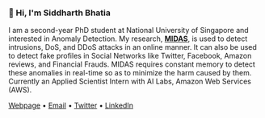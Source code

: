 ### 👋 Hi, I'm Siddharth Bhatia

I am a second-year PhD student at National University of Singapore and interested in Anomaly Detection. My research, **[MIDAS](https://github.com/Stream-AD/MIDAS/)**, is used to detect intrusions, DoS, and DDoS attacks in an online manner. It can also be used to detect fake profiles in Social Networks like Twitter, Facebook, Amazon reviews, and Financial Frauds. MIDAS requires constant memory to detect these anomalies in real-time so as to minimize the harm caused by them. Currently an Applied Scientist Intern with AI Labs, Amazon Web Services (AWS).

[Webpage](https://www.comp.nus.edu.sg/~sbhatia/) • [Email](mailto:siddharth@comp.nus.edu.sg) • [Twitter](https://twitter.com/siddharthb_) • [LinkedIn](https://www.linkedin.com/in/siddharthbhatia-nus/)
